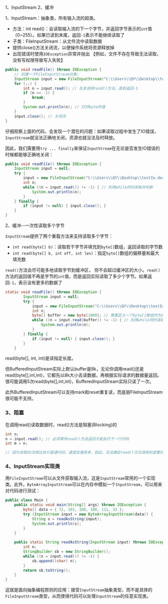 1、InputStream
2、缓冲



1、InputStream：抽象类，所有输入流的超类。

- 方法：int read()：会读取输入流的下一个字节，并返回字节表示的`int`值（0~255）。如果已读到末尾，返回`-1`表示不能继续读取了
- 子类：FileInputStream：从文件流中读取数据
- 提供close()方法关闭流，以便操作系统将资源释放掉
- 出现错误时使用`IOException`异常并抛出 【例如，文件不存在导致无法读取，没有写权限导致写入失败】

```Java
public void readFile() throws IOException {
    // 创建一个FileInputStream对象:
    InputStream input = new FileInputStream("C:\\Users\\QY\\Desktop\\testIo.doc");
    for (;;) {
        int n = input.read(); // 反复调用read()方法，直到返回-1
        if (n == -1) {
            break;
        }
        System.out.println(n); // 打印byte的值
    }
    input.close(); // 关闭流
}
```

仔细观察上面的代码，会发现一个潜在的问题：如果读取过程中发生了IO错误，`InputStream`就没法正确地关闭，资源也就没法及时释放。

因此，我们需要用`try ... finally`来保证`InputStream`在无论是否发生IO错误的时候都能够正确地关闭：

```java
public void readFile() throws IOException {
    InputStream input = null;
    try {
        input = new FileInputStream("C:\\Users\\QY\\Desktop\\testIo.doc");
        int n;
        while ((n = input.read()) != -1) { // 利用while同时读取并判断
            System.out.println(n);
        }
    } finally {
        if (input != null) { input.close(); }
    }
}
```

2、缓冲--一次性读取多个字节

`InputStream`提供了两个重载方法来支持读取多个字节：

- `int read(byte[] b)`：读取若干字节并填充到`byte[]`数组，返回读取的字节数
- `int read(byte[] b, int off, int len)`：指定`byte[]`数组的偏移量和最大填充数

`read()`方法会尽可能多地读取字节到缓冲区， 但不会超过缓冲区的大小。`read()`方法的返回值不再是字节的`int`值，而是返回实际读取了多少个字节。如果返回`-1`，表示没有更多的数据了

```java
static void readFile() throws IOException {
        InputStream input = null;
        try {
            input = new FileInputStream("C:\\Users\\QY\\Desktop\\testIo.doc");
            int n;
            byte[] buffer = new byte[1000]; // 需要定义一个byte[]数组作为缓冲区
            while ((n = input.read(buffer)) != -1) { // 利用while同时读取并判断
                System.out.println(n);
            }
        } finally {
            if (input != null) { input.close(); }
        }
    }
```

read(byte[], int, int)是读指定长度。

但BufferedInputStream实际上默认buffer是8k，无论你调用read()还是read(byte[],int,int)，它都先以8k大小去读数据，再根据实际请求的数据量返回。很可能调用5次read(byte[],int,int)，BufferedInputStream实际只读了一次。

此外BufferedInputStream可以支持mark和reset重复读，而底层FileInputStream很可能不支持。

### 3、阻塞

在调用read()读取数据时，read()方法是阻塞(Blocking)的

```Java
int n;
n = input.read(); // 必须等待read()方法返回才能执行下一行代码
int m = n;

// 因为读取IO流相比执行普通代码，速度会慢很多，因此，无法确定read()方法调用到底要花费多长时间。
```

### 4、InputStream实现类

用`FileInputStream`可以从文件获取输入流，这是`InputStream`常用的一个实现类。此外，`ByteArrayInputStream`可以在内存中模拟一个`InputStream`，可以用来对代码进行测试：

```Java
public class Main {
    public static void main(String[] args) throws IOException {
        byte[] data = { 72, 101, 108, 108, 111, 33 };
        try (InputStream input = new ByteArrayInputStream(data)) {
            String s = readAsString(input);
            System.out.println(s);
        }
    }
    
    public static String readAsString(InputStream input) throws IOException {
        int n;
        StringBuilder sb = new StringBuilder();
        while ((n = input.read()) != -1) {
            sb.append((char) n);
        }
        return sb.toString();
    }
}

```

这就是面向抽象编程原则的应用：接受`InputStream`抽象类型，而不是具体的`FileInputStream`类型，从而使得代码可以处理`InputStream`的任意实现类。
